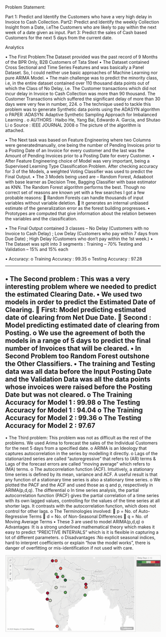 Problem Statement:


Part 1:  Predict and Identify the Customers who have a very high delay in Invoice to Cash Collection.
Part2: Predict and Identify the weekly Collection Insight from a Date, i.eThe Customers who are likely to pay within the next week of a date given as input.
Part 3: Predict the sales of Cash based Customers for the next 5 days from the current date.

Analytics

•	The First Problem:The Dataset provided was the past record of 9 Months of the BPR Only, B2B Customers of Tata Steel
•	The Dataset contained Cross Sectional and Time Series Features and was basically a Panel Dataset. So, I could neither use basic approaches of Machine Learning nor pure ARIMA Model.
•	The main challenge was to predict the minority class, i.e, in the entire dataset contained over 110 thousand data points out of which the Class of No Delay, i.e. The Customer transactions which did not incur delay in Invoice to Cash Collection was more than 90 thousand. The Customer Transactions which suffered the significant delay of more than 30 days were very few in number, 224. 
o	The technique used to tackle this problem was to generate Synthetic data points using the ADASYN algorithm 
o	PAPER :ADASYN: Adaptive Synthetic Sampling Approach for Imbalanced Learning .
o	AUTHORS :  Haibo He, Yang Bai, Edwardo A. Garcia, and Shutao Li
o	Source : IEEE JOURNAL 2008
o	The picture of the algorithm is attached.


 

•	The Next task was based on Feature Engineering where two Columns were generatedmanually, one being the number of Pending Invoices prior to a Posting Date of an Invoice for every customer and the last was the Amount of Pending Invoices prior to a Posting Date for every Customer.
•	After Feature Engineering choice of Model was very important, being a Supervised Learning Type Classification Problem. After checking accuracy for 3 of the Models, a weighted Voting Classifier was used to predict the Final Output. 
•	The 3 Models being used are – Random Forest, Adaaboot with base learner as Decision Tree, Bagging Classifier with base estimator as KNN. The Random Forest algorithm performs the best. Though no correct set of reasons are known yet with a few searches I got a few probable reasons:
	Random Forests can handle thousands of input variables without variable deletion.
	It generates an internal unbiased estimate of the generalization error as the forest
building progresses.
•	Prototypes are computed that give information about the relation between the
variables and the classification. 

•	The Final Output contained 3 classes – No Delay (Customers with no Invoice to Cash Delay) ; Low Delay (Customers who pay within 7 days from Due Date) ; High Delay (Customers who don’t pay within the 1st week.)
•	The Dataset was split into 3 segments : Training – 70%
     Testing and Validation – 15% and 15% each

•	Accuracy:
o	Training Accuracy : 99.35
o	Testing Accuracy : 97.28

-------------------------------------------------------------------------------------------------------------------------------
•	The Second problem : This was a very interesting problem where we needed to predict the estimated Clearing Date.
•	We used two models in order to predict the Estimated Date of Clearing.
	First: Model predicting estimated date of clearing from Net Due Date.
	Second : Model predicting estimated date of clearing from Posting.
o	We use the agreement of both the models in a range of 5 days to predict the final number of Invoices that will be cleared.
•	In Second Problem too Random Forest outshone the Other Classifiers.
•	The training and Testing data was all data before the Input Posting Date and the Validation Data was all the data points whose invoices were raised before the Posting Date but was not cleared.
o	The Training Accuracy for Model 1 : 99.98
o	The Testing Accuracy for Model 1 : 94.04
o	The Training Accuracy for Model 2 : 99.36
o	The Testing Accuracy for Model 2 : 97.67
-------------------------------------------------------------------------------------------------------------------------------
•	The Third problem: This problem was not as difficult as the rest of the problems. We used Arima to forecast the sales of the Individual Customers for the next 5 days from a specified date.
o	ARIMA is an Ideology that captures autocorrelation in the series by modelling it directly.
o	Lags of the stationarized series are called “autoregressive” that refers to (AR) terms & Lags of the forecast errors are called “moving average” which refers to (MA) terms.
o	The autocorrelation function (ACF). Intuitively, a stationary time series is defined by its mean, variance and ACF. A useful result is that any function of a stationary time series is also a stationary time series.
o	We plotted the PACF and the ACF and used those as q and p, respectively in ARIMA(p,d,q). The differential
o	In time series analysis, the partial autocorrelation function (PACF) gives the partial correlation of a time series with its own lagged values, controlling for the values of the time series at all shorter lags. It contrasts with the autocorrelation function, which does not control for other lags.
o	The Terminologies involved:
	p = No. of Auto-Regressive Terms
	d = No. of Non-Seasonal Differences
	q = No. of Moving Average Terms
•	These 3 are used to model ARIMA(p,d,q)
o	Advantages :It is a strong underlined mathematical theory which makes it easy to predict “PREICTIVE INTERVALS” which is it is flexible in capturing a lot of different parameters.
o	Disadvantages :No explicit seasonal indices, hard to interpret coefficients or explain “how the model works”, there is danger of overfitting or mis-identification if not used with care.

![](required_GIF.gif)
